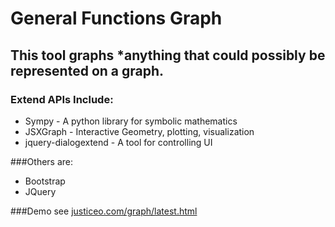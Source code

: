 # General Functions Graph

## This tool graphs *anything that could possibly be represented on a graph.

### Extend APIs Include:
* Sympy - A python library for symbolic mathematics
* JSXGraph - Interactive Geometry, plotting, visualization
* jquery-dialogextend - A tool for controlling UI

###Others are:
* Bootstrap
* JQuery

###Demo
see [justiceo.com/graph/latest.html](http://justiceo.com/graph/latest.html)